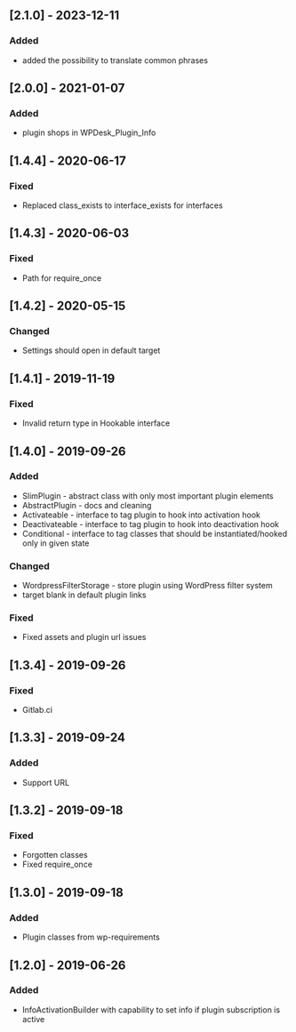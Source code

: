 ## [2.1.0] - 2023-12-11
### Added
- added the possibility to translate common phrases

## [2.0.0] - 2021-01-07
### Added
- plugin shops in WPDesk_Plugin_Info

## [1.4.4] - 2020-06-17
### Fixed
- Replaced class_exists to interface_exists for interfaces

## [1.4.3] - 2020-06-03
### Fixed
- Path for require_once

## [1.4.2] - 2020-05-15
### Changed
- Settings should open in default target

## [1.4.1] - 2019-11-19
### Fixed
- Invalid return type in Hookable interface

## [1.4.0] - 2019-09-26
### Added
- SlimPlugin - abstract class with only most important plugin elements
- AbstractPlugin - docs and cleaning
- Activateable - interface to tag plugin to hook into activation hook
- Deactivateable - interface to tag plugin to hook into deactivation hook
- Conditional - interface to tag classes that should be instantiated/hooked only in given state
### Changed
- WordpressFilterStorage - store plugin using WordPress filter system
- target blank in default plugin links
### Fixed
- Fixed assets and plugin url issues

## [1.3.4] - 2019-09-26
### Fixed
- Gitlab.ci

## [1.3.3] - 2019-09-24
### Added
- Support URL

## [1.3.2] - 2019-09-18
### Fixed
- Forgotten classes
- Fixed require_once

## [1.3.0] - 2019-09-18
### Added
- Plugin classes from wp-requirements

## [1.2.0] - 2019-06-26
### Added
- InfoActivationBuilder with capability to set info if plugin subscription is active
